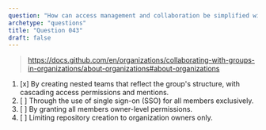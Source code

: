 ```yaml
---
question: "How can access management and collaboration be simplified within a GitHub organization?"
archetype: "questions"
title: "Question 043"
draft: false
---
```


> https://docs.github.com/en/organizations/collaborating-with-groups-in-organizations/about-organizations#about-organizations
1. [x] By creating nested teams that reflect the group's structure, with cascading access permissions and mentions.
1. [ ] Through the use of single sign-on (SSO) for all members exclusively.
1. [ ] By granting all members owner-level permissions.
1. [ ] Limiting repository creation to organization owners only.
